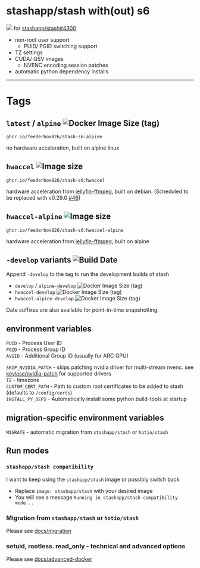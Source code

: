 # stashapp/stash with(out) s6
![](docs/icon/horiz-bg.svg)
for [stashapp/stash#4300](https://github.com/stashapp/stash/issues/4300)
- non-root user support
  - PUID/ PGID switching support
- TZ settings
- CUDA/ QSV images
  - NVENC encoding session patches
- automatic python dependency installs

-----
# Tags

## `latest` / `alpine` ![Docker Image Size (tag)](https://img.shields.io/docker/image-size/feederbox826/stash-s6/alpine)

```
ghcr.io/feederbox826/stash-s6:alpine
```
no hardware acceleration, built on alpine linux
## `hwaccel` ![Image size](https://img.shields.io/docker/image-size/feederbox826/stash-s6/hwaccel)

```
ghcr.io/feederbox826/stash-s6:hwaccel
```
hardware acceleration from [jellyfin-ffmpeg](https://jellyfin.org/docs/general/administration/hardware-acceleration/), built on debian. (Scheduled to be replaced with v0.29.0 [#46](https://github.com/feederbox826/stash-s6/issues/46))

## `hwaccel-alpine` ![Image size](https://img.shields.io/docker/image-size/feederbox826/stash-s6/hwaccel-alpine)

```
ghcr.io/feederbox826/stash-s6:hwaccel-alpine
```
hardware acceleration from [jellyfin-ffmpeg](https://jellyfin.org/docs/general/administration/hardware-acceleration/), built on alpine

## `-develop` variants ![Build Date](https://img.shields.io/badge/dynamic/json?url=https%3A%2F%2Fapi.github.com%2Frepos%2Ffeederbox826%2Fstash-s6%2Factions%2Fworkflows%2F103206424%2Fruns%3Fstatus%3Dcompleted%26per_page%3D1&query=%24.workflow_runs%5B0%5D.run_started_at&label=build%20date)

Append `-develop` to the tag to run the development builds of stash
- `develop` / `alpine-develop` ![Docker Image Size (tag)](https://img.shields.io/docker/image-size/feederbox826/stash-s6/alpine-develop)
- `hwaccel-develop` ![Docker Image Size (tag)](https://img.shields.io/docker/image-size/feederbox826/stash-s6/hwaccel-develop)
- `hwaccel-alpine-develop` ![Docker Image Size (tag)](https://img.shields.io/docker/image-size/feederbox826/stash-s6/hwaccel-alpine-develop)

Date suffixes are also available for point-in-time snapshotting.

## environment variables
`PUID` - Process User ID  
`PGID` - Process Group ID  
`AVGID` - Additional Group ID (usually for ARC GPU)

`SKIP_NVIDIA_PATCH` - skips patching nvidia driver for multi-stream nvenc. see [keylase/nvidia-patch](https://github.com/keylase/nvidia-patch?tab=readme-ov-file#version-table) for supported drivers  
`TZ` - timezone  
`CUSTOM_CERT_PATH` - Path to custom root certificates to be added to stash (defaults to `/config/certs`)  
`INSTALL_PY_DEPS` - Automatically install some python build-tools at startup

## migration-specific environment variables
`MIGRATE` - automatic migration from `stashapp/stash` or `hotio/stash`

## Run modes
### `stashapp/stash compatibility`
I want to keep using the `stashapp/stash` image or possibly switch back
- Replace `image: stashapp/stash` with your desired image
- You will see a message `Running in stashapp/stash compatibility mode...`

### Migration from `stashapp/stash` or `hotio/stash`

Please see [docs/migration](docs/migration.md)

### setuid, rootless. read_only - technical and advanced options

Please see [docs/advanced-docker](docs/advanced-docker.md)
